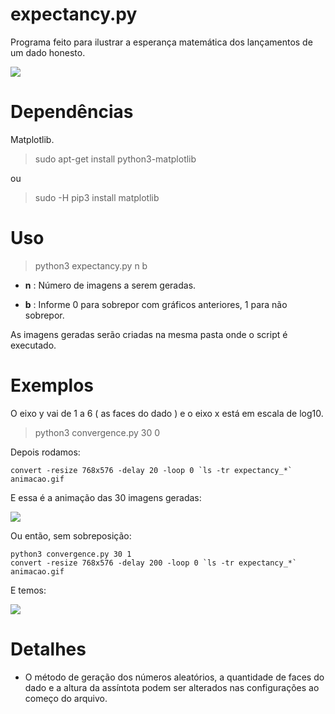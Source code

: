 # expectancy.py

Programa feito para ilustrar a esperança matemática dos lançamentos de um dado honesto.

![](https://i.imgur.com/JkV1asn.gif)

# Dependências

Matplotlib.

> sudo apt-get install python3-matplotlib

ou

> sudo -H pip3 install matplotlib

# Uso

> python3 expectancy.py n b

* **n** : Número de imagens a serem geradas.

* **b** : Informe 0 para sobrepor com gráficos anteriores, 1 para não sobrepor.

As imagens geradas serão criadas na mesma pasta onde o script é executado. 

# Exemplos

O eixo y vai de 1 a 6 ( as faces do dado ) e o eixo x está em escala de log10.

> python3 convergence.py 30 0

Depois rodamos:

    convert -resize 768x576 -delay 20 -loop 0 `ls -tr expectancy_*` animacao.gif

E essa é a animação das 30 imagens geradas:

![](https://i.imgur.com/yhlNqzh.gif)

Ou então, sem sobreposição:

    python3 convergence.py 30 1
    convert -resize 768x576 -delay 200 -loop 0 `ls -tr expectancy_*` animacao.gif

E temos:

![](https://i.imgur.com/JkV1asn.gif)

# Detalhes

* O método de geração dos números aleatórios, a quantidade de faces do dado e a altura da assíntota podem ser alterados nas configurações ao começo do arquivo.
